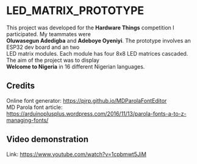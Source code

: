 # LED_MATRIX_PROTOTYPE  

This project was developed for the **Hardware Things** competition I participated. My teammates were  
**Oluwasegun Adedigba** and **Adeboye Oyeniyi**. The prototype involves an ESP32 dev board and an two  
LED matrix modules. Each module has four 8x8 LED matrices cascaded. The aim of the project was to display  
**Welcome to Nigeria** in 16 different Nigerian languages.  

## Credits 
Online font generator: https://pjrp.github.io/MDParolaFontEditor  
MD Parola font article: https://arduinoplusplus.wordpress.com/2016/11/13/parola-fonts-a-to-z-managing-fonts/  

## Video demonstration  
Link: https://www.youtube.com/watch?v=1cpbmwt5JiM  





